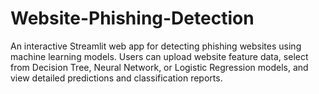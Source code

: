 # Website-Phishing-Detection
An interactive Streamlit web app for detecting phishing websites using machine learning models. Users can upload website feature data, select from Decision Tree, Neural Network, or Logistic Regression models, and view detailed predictions and classification reports. 
